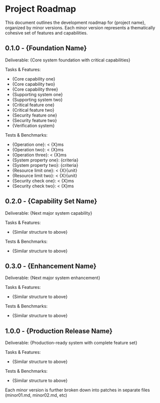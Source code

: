 # Project Roadmap

This document outlines the development roadmap for {project name}, organized by minor versions. Each minor version represents a thematically cohesive set of features and capabilities.

## 0.1.0 - {Foundation Name}
Deliverable: {Core system foundation with critical capabilities}

Tasks & Features:
- {Core capability one}
- {Core capability two}
- {Core capability three}
- {Supporting system one}
- {Supporting system two}
- {Critical feature one}
- {Critical feature two}
- {Security feature one}
- {Security feature two}
- {Verification system}

Tests & Benchmarks:
- {Operation one}: < {X}ms
- {Operation two}: < {X}ms
- {Operation three}: < {X}ms
- {System property one}: {criteria}
- {System property two}: {criteria}
- {Resource limit one}: < {X}{unit}
- {Resource limit two}: < {X}{unit}
- {Security check one}: < {X}ms
- {Security check two}: < {X}ms

## 0.2.0 - {Capability Set Name}
Deliverable: {Next major system capability}

Tasks & Features:
- {Similar structure to above}

Tests & Benchmarks:
- {Similar structure to above}

## 0.3.0 - {Enhancement Name}
Deliverable: {Next major system enhancement}

Tasks & Features:
- {Similar structure to above}

Tests & Benchmarks:
- {Similar structure to above}

## 1.0.0 - {Production Release Name}
Deliverable: {Production-ready system with complete feature set}

Tasks & Features:
- {Similar structure to above}

Tests & Benchmarks:
- {Similar structure to above}

Each minor version is further broken down into patches in separate files (minor01.md, minor02.md, etc)
